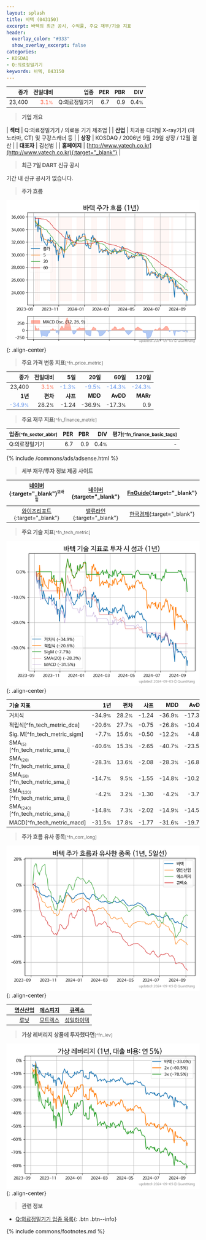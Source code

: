 ```yaml
---
layout: splash
title: 바텍 (043150)
excerpt: 바텍의 최근 공시, 수익률, 주요 재무/기술 지표
header:
  overlay_color: "#333"
  show_overlay_excerpt: false
categories:
- KOSDAQ
- Q:의료정밀기기
keywords: 바텍, 043150
---
```


| **종가** | **전일대비** | **업종** | **PER** | **PBR** | **DIV** |
| -------: | -----------: | -------: | ------: | ------: | ------: |
| 23,400 | <span style="color: tomato">3.1<small>%</small></span> | Q:의료정밀기기 | 6.7 | 0.9 | 0.4<small>%</small> |

<!-- more -->


> **기업 개요**<a id="company"></a>

| <span style="white-space:nowrap;">**섹터**</span> | Q:의료정밀기기 / 의료용 기기 제조업 |
| <span style="white-space:nowrap;">**산업**</span> | 치과용 디지털 X-ray기기 (파노라마, CT) 및 구강스캐너 등 |
| <span style="white-space:nowrap;">**상장**</span> | KOSDAQ / 2006년 9월 29일 상장 / 12월 결산 |
| <span style="white-space:nowrap;">**대표자**</span> | 김선범 |
| <span style="white-space:nowrap;">**홈페이지**</span> | [http://www.vatech.co.kr](http://www.vatech.co.kr){:target="_blank"} |


> **최근 7일 DART 신규 공시**<a id="dart"></a>

기간 내 신규 공시가 없습니다.


> **주가 흐름**<a id="price"></a>

![043150](/stock/images/043150.png){: .align-center}


> **주요 가격 변동 지표**<small>[^fn_price_metric]</small>

| **종가** | **전일대비** | **5일** | **20일** | **60일** | **120일** |
| -------: | -----------: | ------: | -------: | -------: | --------: |
| 23,400 | <span style="color: tomato">3.1<small>%</small></span> | <span style="color: cornflowerblue">-1.3<small>%</small></span> | <span style="color: cornflowerblue">-9.5<small>%</small></span> | <span style="color: cornflowerblue">-14.3<small>%</small></span> | <span style="color: cornflowerblue">-24.3<small>%</small></span> |
| **1년** | **편차** | **샤프** | **MDD** | **AvDD** | **MARr** |
| <span style="color: cornflowerblue">-34.9<small>%</small></span> | 28.2<small>%</small> | -1.24 | -36.9<small>%</small> | -17.3<small>%</small> | 0.9 |


> **주요 재무 지표**<small>[^fn_finance_metric]</small>

| **업종**<small>[^fn_sector_abbr]</small> | **PER** | **PBR** | **DIV** | **평가**<small>[^fn_finance_basic_tags]</small> |
| :--------------------------------------- | ------: | ------: | ------: | ----------------------------------------------: |
| Q:의료정밀기기 | 6.7 | 0.9 | 0.4<small>%</small> | - |



{% include /commons/ads/adsense.html %}

> **세부 재무/투자 정보 제공 사이트**

| [네이버](https://m.stock.naver.com/domestic/stock/043150/finance/summary){:target="_blank"}<sup><small>모바일</small></sup> | [네이버](https://finance.naver.com/item/coinfo.naver?code=043150){:target="_blank"} | [FnGuide](https://comp.fnguide.com/SVO2/ASP/SVD_Invest.asp?gicode=A043150&MenuYn=Y){:target="_blank"} |
| :---: | :---: | :---: |
| [와이즈리포트](https://comp.wisereport.co.kr/company/c1040001.aspx?cmp_cd=043150){:target="_blank"} | [밸류라인](https://www.valueline.co.kr/finance/summary/043150){:target="_blank"} | [한국경제](https://markets.hankyung.com/stock/043150/financial-summary){:target="_blank"} |


> **주요 기술 지표**<small>[^fn_tech_metric]</small>


![043150](/stock/images/043150_tech.png){: .align-center}

| **기술 지표** | **1년** | **편차** | **샤프** | **MDD** | **AvDD** |
| :------------ | ------: | -----------: | -------: | ------: | -------: |
| 거치식 | -34.9<small>%</small> | 28.2<small>%</small> | -1.24 | -36.9<small>%</small> | -17.3<small>%</small> |
| 적립식[^fn_tech_metric_dca] | -20.6<small>%</small> | 27.7<small>%</small> | -0.75 | -26.8<small>%</small> | -10.4<small>%</small> |
| Sig. M[^fn_tech_metric_sigm] | -7.7<small>%</small> | 15.6<small>%</small> | -0.50 | -12.2<small>%</small> | -4.8<small>%</small> |
| SMA<small><sub>(5)</sub></small>[^fn_tech_metric_sma_i] | -40.6<small>%</small> | 15.3<small>%</small> | -2.65 | -40.7<small>%</small> | -23.5<small>%</small> |
| SMA<small><sub>(20)</sub></small>[^fn_tech_metric_sma_i] | -28.3<small>%</small> | 13.6<small>%</small> | -2.08 | -28.3<small>%</small> | -16.8<small>%</small> |
| SMA<small><sub>(60)</sub></small>[^fn_tech_metric_sma_i] | -14.7<small>%</small> | 9.5<small>%</small> | -1.55 | -14.8<small>%</small> | -10.2<small>%</small> |
| SMA<small><sub>(120)</sub></small>[^fn_tech_metric_sma_i] | -4.2<small>%</small> | 3.2<small>%</small> | -1.30 | -4.2<small>%</small> | -3.7<small>%</small> |
| SMA<small><sub>(240)</sub></small>[^fn_tech_metric_sma_i] | -14.8<small>%</small> | 7.3<small>%</small> | -2.02 | -14.9<small>%</small> | -14.5<small>%</small> |
| MACD[^fn_tech_metric_macd] | -31.5<small>%</small> | 17.8<small>%</small> | -1.77 | -31.6<small>%</small> | -19.7<small>%</small> |


> **주가 흐름 유사 종목**<a id="corr"></a><small>[^fn_corr_long]</small>

![043150](/stock/images/043150_corr.png){: .align-center}

|       | [명신산업](/009900/) | [에스피지](/058610/) | [큐렉소](/060280/) |
| :---: | :------------------------------------: | :------------------------------------: | :------------------------------------: |
|       | [루닛](/328130/) | [모트렉스](/118990/) | [성일하이텍](/365340/) |


> **가상 레버리지 상품에 투자했다면**<a id="2x"></a><small>[^fn_lev]</small>

![043150](/stock/images/043150_2x.png){: .align-center}


> **관련 정보**

- [Q:의료정밀기기 업종 목록](/stats/sector/kosdaq_업종_의료정밀기기_종목/){: .btn .btn--info}

{% include commons/footnotes.md %}